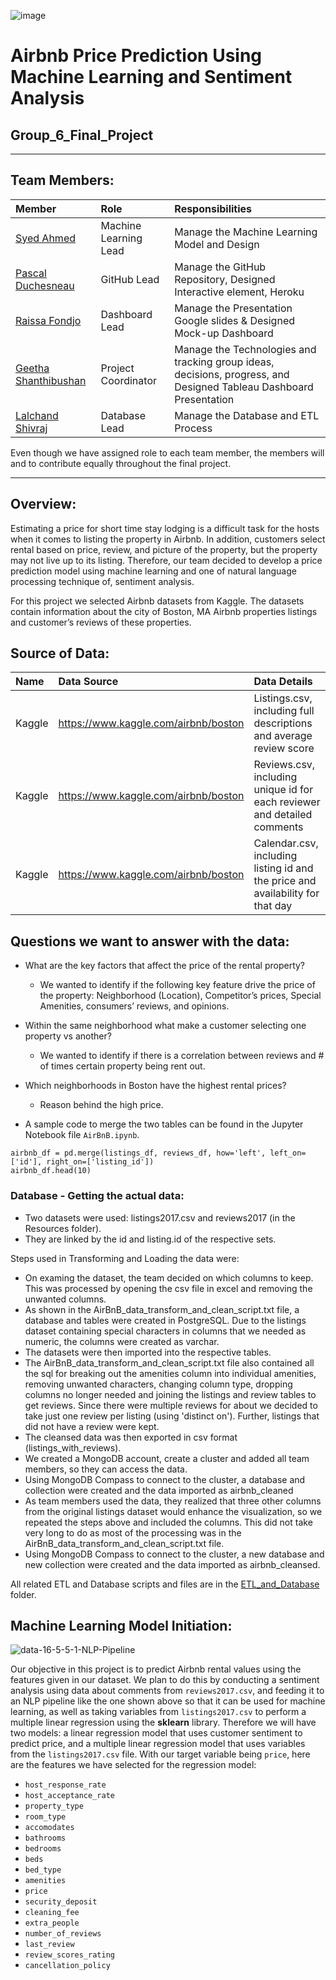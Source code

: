 ![image](https://user-images.githubusercontent.com/79486450/126399958-f9bbb4c1-9681-4a9b-b625-9116ec35f2b2.png)

# Airbnb Price Prediction Using Machine Learning and Sentiment Analysis
## Group_6_Final_Project

---

## Team Members:

|  **Member**  |  **Role**  |  **Responsibilities**  |                                            
|  :---  |  :---  |  :---  |
| [Syed Ahmed](https://github.com/ahmed17777)  |  Machine Learning Lead  |  Manage the Machine Learning Model and Design  |
| [Pascal Duchesneau](https://github.com/Pascalduc)  |  GitHub Lead  |  Manage the GitHub Repository, Designed Interactive element, Heroku |
| [Raissa Fondjo]( https://github.com/RaissaFondjo)  |  Dashboard Lead  |  Manage the Presentation Google slides & Designed Mock-up Dashboard  |
| [Geetha Shanthibushan](https://github.com/gshanthibushan)  |  Project Coordinator  |  Manage the Technologies and tracking group ideas, decisions, progress, and Designed Tableau Dashboard Presentation  |
| [Lalchand Shivraj](https://github.com/LalchandShivraj)  |  Database Lead  | Manage the Database and ETL Process  |
 
Even though we have assigned role to each team member, the members will and to contribute equally throughout the final project.

---

## Overview: 
Estimating a price for short time stay lodging is a difficult task for the hosts when it comes to listing the property in Airbnb.  In addition, customers select rental based on price, review, and picture of the property, but the property may not live up to its listing.   Therefore, our team decided to develop a price prediction model using machine learning and one of natural language processing technique of, sentiment analysis.  

For this project we selected Airbnb datasets from Kaggle.  The datasets contain information about the city of Boston, MA Airbnb properties listings and customer’s reviews of these properties.  

## Source of Data: 

|  **Name**  |  **Data Source** |  **Data Details**  |      
|  :---  |  :---  |  :---  |
|  Kaggle  |  https://www.kaggle.com/airbnb/boston  |  Listings.csv, including full descriptions and average review score  |
|  Kaggle  |  https://www.kaggle.com/airbnb/boston  |  Reviews.csv, including unique id for each reviewer and detailed comments  |
|  Kaggle  |  https://www.kaggle.com/airbnb/boston  |  Calendar.csv, including listing id and the price and availability for that day  |


## Questions we want to answer with the data: 
- What are the key factors that affect the price of the rental property? 
    - We wanted to identify if the following key feature drive the price of the property: Neighborhood (Location), Competitor’s prices, Special Amenities, consumers’ reviews, and opinions.
    
- Within the same neighborhood what make a customer selecting one property vs another?
    - We wanted to identify if there is a correlation between reviews and # of times certain property being rent out.
    
- Which neighborhoods in Boston have the highest rental prices?
    - Reason behind the high price.


* A sample code to merge the two tables can be found in the Jupyter Notebook file `AirBnB.ipynb`.

```
airbnb_df = pd.merge(listings_df, reviews_df, how='left', left_on=['id'], right_on=['listing_id'])
airbnb_df.head(10)
```

### Database - Getting the actual data:

* Two datasets were used: listings2017.csv and reviews2017 (in the Resources folder).
* They are linked by the id and listing.id of the respective sets.


Steps used in Transforming and Loading the data were:

* On examing the dataset, the team decided on which columns to keep. This was processed by opening the csv file in excel and removing the unwanted columns.
* As shown in the AirBnB_data_transform_and_clean_script.txt file, a database and tables were created in PostgreSQL. Due to the listings dataset containing special characters in columns that we needed as numeric, the columns were created as varchar.
* The datasets were then imported into the respective tables.
* The AirBnB_data_transform_and_clean_script.txt file also contained all the sql for breaking out the amenities column into individual amenities, removing unwanted characters, changing column type, dropping columns no longer needed and joining the listings and review tables to get reviews. Since there were multiple reviews for about we decided to take just one review per listing (using 'distinct on'). Further, listings that did not have a review were kept.
* The cleansed data was then exported in csv format (listings_with_reviews).
* We created a MongoDB account, create a cluster and added all team members, so they can access the data.
* Using MongoDB Compass to connect to the cluster, a database and collection were created and the data imported as airbnb_cleaned
* As team members used the data, they realized that three other columns from the original listings dataset would enhance the visualization, so we repeated the steps above and included the columns. This did not take very long to do as most of the processing was in the AirBnB_data_transform_and_clean_script.txt file.
* Using MongoDB Compass to connect to the cluster, a new database and new collection were created and the data imported as airbnb_cleansed.

All related ETL and Database scripts and files are in the [ETL_and_Database](https://github.com/Pascalduc/Group_6_Final_Project/tree/main/ETL_and_Database) folder.


## Machine Learning Model Initiation:

  ![data-16-5-5-1-NLP-Pipeline](https://user-images.githubusercontent.com/45697471/125150334-fe76fc80-e10c-11eb-8974-252280baab95.png)


Our objective in this project is to predict Airbnb rental values using the features given in our dataset. We plan to do this by conducting a sentiment analysis using data about comments from `reviews2017.csv`, and feeding it to an NLP pipeline like the one shown above so that it can be used for machine learning, as well as taking variables from `listings2017.csv` to perform a multiple linear regression using the **sklearn** library. Therefore we will have two models: a linear regression model that uses customer sentiment to predict price, and a multiple linear regression model that uses variables from the `listings2017.csv` file. With our target variable being `price`, here are the features we have selected for the regression model: 

- `host_response_rate`
- `host_acceptance_rate`
- `property_type`
- `room_type`
- `accomodates`
- `bathrooms`
- `bedrooms`
- `beds`
- `bed_type`
- `amenities`
- `price`
- `security_deposit`
- `cleaning_fee`
- `extra_people`
- `number_of_reviews`
- `last_review`
- `review_scores_rating`
- `cancellation_policy`

